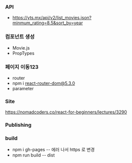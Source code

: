 ### API

- https://yts.mx/api/v2/list_movies.json?minmum_rating=8.5&sort_by=year

### 컴포넌트 생성

- Movie.js
- PropTypes

### 페이지 이동123

- router
- npm i react-router-dom@5.3.0
- parameter

### Site

https://nomadcoders.co/react-for-beginners/lectures/3290

### Publishing

### build

- npm i gh-pages
  -- 에러 나서 https 로 변경
- npm run build
  -- dist
